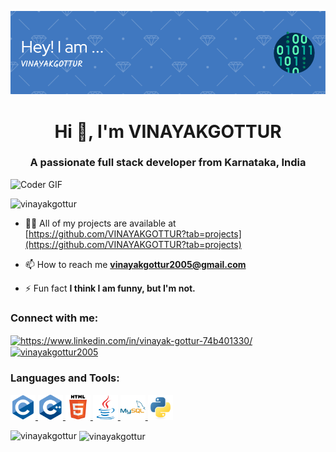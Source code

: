 ![logo](https://github.com/VINAYAKGOTTUR/VINAYAKGOTTUR/blob/main/github-header-image.png)
<h1 align="center">Hi 👋, I'm VINAYAKGOTTUR</h1>
<h3 align="center">A passionate full stack developer from Karnataka, India</h3>
 
<img alt="Coder GIF" height=250 width=350 src="https://cdn.dribbble.com/users/1187836/screenshots/6539429/programer.gif" />
<br>
<p align="left"> <img src="https://komarev.com/ghpvc/?username=vinayakgottur&label=Profile%20views&color=0e75b6&style=flat" alt="vinayakgottur" /> </p>

- 👨‍💻 All of my projects are available at [https://github.com/VINAYAKGOTTUR?tab=projects](https://github.com/VINAYAKGOTTUR?tab=projects)

- 📫 How to reach me **vinayakgottur2005@gmail.com**

- ⚡ Fun fact **I think I am funny, but I'm not.**

<h3 align="left">Connect with me:</h3>
<p align="left">
<a href="https://linkedin.com/in/https://www.linkedin.com/in/vinayak-gottur-74b401330/" target="blank"><img align="center" src="https://raw.githubusercontent.com/rahuldkjain/github-profile-readme-generator/master/src/images/icons/Social/linked-in-alt.svg" alt="https://www.linkedin.com/in/vinayak-gottur-74b401330/" height="30" width="40" /></a>
<a href="https://instagram.com/vinayakgottur2005" target="blank"><img align="center" src="https://raw.githubusercontent.com/rahuldkjain/github-profile-readme-generator/master/src/images/icons/Social/instagram.svg" alt="vinayakgottur2005" height="30" width="40" /></a>
</p>

<h3 align="left">Languages and Tools:</h3>
<p align="left"> <a href="https://www.cprogramming.com/" target="_blank" rel="noreferrer"> <img src="https://raw.githubusercontent.com/devicons/devicon/master/icons/c/c-original.svg" alt="c" width="40" height="40"/> </a> <a href="https://www.w3schools.com/cpp/" target="_blank" rel="noreferrer"> <img src="https://raw.githubusercontent.com/devicons/devicon/master/icons/cplusplus/cplusplus-original.svg" alt="cplusplus" width="40" height="40"/> </a> <a href="https://www.w3.org/html/" target="_blank" rel="noreferrer"> <img src="https://raw.githubusercontent.com/devicons/devicon/master/icons/html5/html5-original-wordmark.svg" alt="html5" width="40" height="40"/> </a> <a href="https://www.java.com" target="_blank" rel="noreferrer"> <img src="https://raw.githubusercontent.com/devicons/devicon/master/icons/java/java-original.svg" alt="java" width="40" height="40"/> </a> <a href="https://www.mysql.com/" target="_blank" rel="noreferrer"> <img src="https://raw.githubusercontent.com/devicons/devicon/master/icons/mysql/mysql-original-wordmark.svg" alt="mysql" width="40" height="40"/> </a> <a href="https://www.python.org" target="_blank" rel="noreferrer"> <img src="https://raw.githubusercontent.com/devicons/devicon/master/icons/python/python-original.svg" alt="python" width="40" height="40"/> </a> </p>

<p><img align="left" src="https://github-readme-stats.vercel.app/api/top-langs?username=vinayakgottur&show_icons=true&locale=en&layout=compact" alt="vinayakgottur" /></p>

<p>&nbsp;<img align="center" src="https://github-readme-stats.vercel.app/api?username=vinayakgottur&show_icons=true&locale=en" alt="vinayakgottur" /></p>
